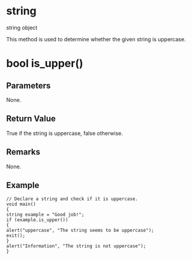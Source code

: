 # string

string object

This method is used to determine whether the given string is uppercase.

# bool is_upper()

## Parameters

None.

## Return Value

True if the string is uppercase, false otherwise.

## Remarks

None.

## Example

```
// Declare a string and check if it is uppercase.
void main()
{
string example = "Good job!";
if (example.is_upper())
{
alert("uppercase", "The string seems to be uppercase");
exit();
}
alert("Information", "The string is not uppercase");
}
```
